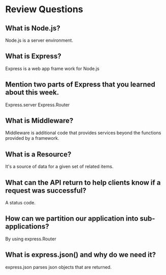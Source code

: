 # Review Questions

## What is Node.js?
Node.js is a server environment.

## What is Express?
Express is a web app frame work for Node.js

## Mention two parts of Express that you learned about this week.
Express.server Express.Router

## What is Middleware?
Middleware is additional code that provides services beyond the functions provided by a framework.

## What is a Resource?
It's a  source of data for a given set of related items.

## What can the API return to help clients know if a request was successful?
A status code.

## How can we partition our application into sub-applications?
By using express.Router

## What is express.json() and why do we need it?
express.json parses json objects that are returned.